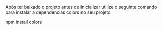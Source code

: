 Após ter baixado o projeto antes de inicializar utilize o seguinte comando para instalar a dependencias colors no seu projeto 

npm install colors

